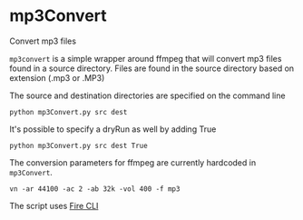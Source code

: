 # mp3Convert
Convert mp3 files

`mp3convert` is a simple wrapper around ffmpeg that will convert mp3 files found in a source directory.
Files are found in the source directory based on extension (.mp3 or .MP3)

The source and destination directories are specified on the command line
```
python mp3Convert.py src dest
```
It's possible to specify a dryRun as well by adding True
```
python mp3Convert.py src dest True
```
The conversion parameters for ffmpeg are currently hardcoded in `mp3Convert`.

```
vn -ar 44100 -ac 2 -ab 32k -vol 400 -f mp3
```
The script uses [Fire CLI](https://github.com/google/python-fire)
